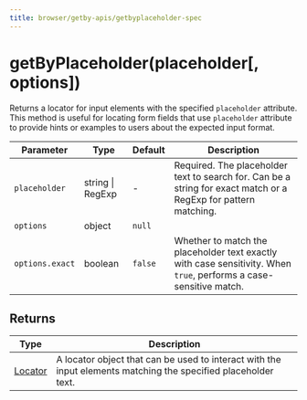 ```yaml
---
title: browser/getby-apis/getbyplaceholder-spec
---
```


# getByPlaceholder(placeholder[, options])

Returns a locator for input elements with the specified `placeholder` attribute. This method is useful for locating form fields that use `placeholder` attribute to provide hints or examples to users about the expected input format.

| Parameter       | Type             | Default | Description                                                                                                        |
| --------------- | ---------------- | ------- | ------------------------------------------------------------------------------------------------------------------ |
| `placeholder`   | string \| RegExp | -       | Required. The placeholder text to search for. Can be a string for exact match or a RegExp for pattern matching.    |
| `options`       | object           | `null`  |                                                                                                                    |
| `options.exact` | boolean          | `false` | Whether to match the placeholder text exactly with case sensitivity. When `true`, performs a case-sensitive match. |

## Returns

| Type                                                                                   | Description                                                                                                    |
| -------------------------------------------------------------------------------------- | -------------------------------------------------------------------------------------------------------------- |
| [Locator](https://grafana.com/docs/k6/<K6_VERSION>/javascript-api/k6-browser/locator/) | A locator object that can be used to interact with the input elements matching the specified placeholder text. |
